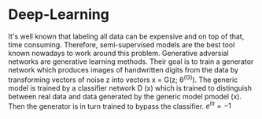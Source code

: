 # Deep-Learning

It's well known that labeling all data can be expensive and on top of that, time consuming. Therefore, semi-supervised models are the best tool known nowadays to work around this problem. Generative adversial networks are generative learning methods. Their goal is to train a generator network  which produces images of handwritten digits from the data by transforming vectors of noise z into vectors x = G(z; θ<sup>(G)</sup>). The generic model is trained by a classifier network D (x) which is trained to distinguish between real data and data generated by the generic model pmodel (x). Then the generator is in turn trained to bypass the classifier.
$e^{i \pi} = -1$


